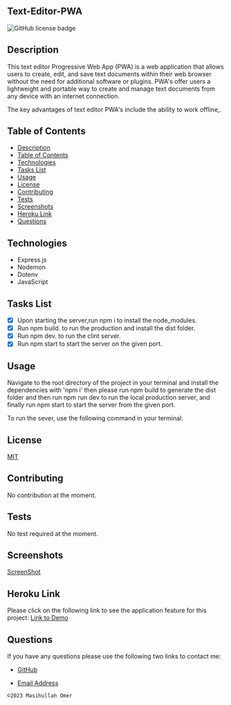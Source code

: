 ## Text-Editor-PWA

![GitHub license badge](https://img.shields.io/badge/license-MIT-blue.svg)

## Description

This text editor Progressive Web App (PWA) is a web application that allows users to create, edit, and save text documents within their web browser without the need for additional software or plugins. PWA's offer users a lightweight and portable way to create and manage text documents from any device with an internet connection.

The key advantages of text editor PWA's include the ability to work offline,.

## Table of Contents

- [Description](#description)
- [Table of Contents](#table-of-contents)
- [Technologies](#technologies)
- [Tasks List](#tasks-list)
- [Usage](#usage)
- [License](#license)
- [Contributing](#contributing)
- [Tests](#tests)
- [Screenshots](#screenshots)
- [Heroku Link](#heroku-link)
- [Questions](#questions)

## Technologies

- Express.js
- Nodemon
- Dotenv
- JavaScript

## Tasks List

- [x] Upon starting the server,run npm i to install the node_modules.
- [x] Run npm build. to run the production and install the dist folder.
- [x] Run npm dev. to run the clint server.
- [x] Run npm start to start the server on the given port.

## Usage

Navigate to the root directory of the project in your terminal and install the dependencies with 'npm i' then please run npm build to generate the dist folder and then run npm run dev to run the local production server, and finally run npm start to start the server from the given port.

To run the sever, use the following command in your terminal:

## License

[MIT](https://choosealicense.com/licenses/mit/)

## Contributing

No contribution at the moment.

## Tests

No test required at the moment.

## Screenshots

[ScreenShot](./Assets/Screen%20Shot%202023-05-12%20at%2011.31.20%20PM.png)

## Heroku Link

Please click on the following link to see the application feature for this project:
[Link to Demo]()

## Questions

If you have any questions please use the following two links to contact me:

- [GitHub](https://github.com/OmerMasi)

- [Email Address](mailto:masihomer123@gmail.com)

`©2023 Masihullah Omer`
